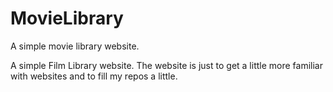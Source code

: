 # MovieLibrary
A simple movie library website.

A simple Film Library website.
The website is just to get a little more familiar with websites and to fill my repos a little.
